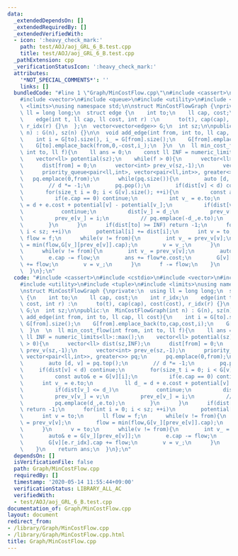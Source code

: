 ```yaml
---
data:
  _extendedDependsOn: []
  _extendedRequiredBy: []
  _extendedVerifiedWith:
  - icon: ':heavy_check_mark:'
    path: test/AOJ/aoj_GRL_6_B.test.cpp
    title: test/AOJ/aoj_GRL_6_B.test.cpp
  _pathExtension: cpp
  _verificationStatusIcon: ':heavy_check_mark:'
  attributes:
    '*NOT_SPECIAL_COMMENTS*': ''
    links: []
  bundledCode: "#line 1 \"Graph/MinCostFlow.cpp\"\n#include <cassert>\n#include <cstdio>\n\
    #include <vector>\n#include <queue>\n#include <utility>\n#include <tuple>\n#include\
    \ <limits>\nusing namespace std;\n\nstruct MinCostFlowGraph {\nprivate:\n  using\
    \ ll = long long;\n  struct edge {\n    int to;\n    ll cap, cost;\n    int r_idx;\n\
    \    edge(int t, ll cap, ll cost, int r) :\n      to(t), cap(cap), cost(cost),\
    \ r_idx(r) {}\n  };\n  vector<vector<edge>> G;\n  int sz;\n\npublic:\n  MinCostFlowGraph(int\
    \ n) : G(n), sz(n) {}\n\n  void add_edge(int from, int to, ll cap, ll cost){\n\
    \    int i = G[to].size(), i_ = G[from].size();\n    G[from].emplace_back(to,cap,cost,i);\n\
    \    G[to].emplace_back(from,0,-cost,i_);\n  }\n  \n  ll min_cost_flow(int from,\
    \ int to, ll f){\n    ll ans = 0;\n    const ll INF = numeric_limits<ll>::max();\n\
    \    vector<ll> potential(sz);\n    while(f > 0){\n      vector<ll> dist(sz,INF);\n\
    \      dist[from] = 0;\n      vector<int> prev_v(sz,-1);\n      vector<int> prev_e(sz,-1);\n\
    \      priority_queue<pair<ll,int>, vector<pair<ll,int>>, greater<>> pq;\n   \
    \   pq.emplace(0,from);\n      while(pq.size()){\n        auto [d, v] = pq.top();\n\
    \        // d *= -1;\n        pq.pop();\n        if(dist[v] < d) continue;\n \
    \       for(size_t i = 0; i < G[v].size(); ++i){\n          const auto& e = G[v][i];\n\
    \          if(e.cap == 0) continue;\n          int v_ = e.to;\n          ll d_\
    \ = d + e.cost + potential[v] - potential[v_];\n          if(dist[v_] <= d_)\n\
    \            continue;\n          dist[v_] = d_;\n          prev_v[v_] = v;\n\
    \          prev_e[v_] = i;\n          // pq.emplace(-d_,e.to);\n          pq.emplace(d_,e.to);\n\
    \        }\n      }\n      if(dist[to] >= INF) return -1;\n      for(int i = 0;\
    \ i < sz; ++i)\n        potential[i] += dist[i];\n      int v = to;\n      ll\
    \ flow = f;\n      while(v != from){\n        int v_ = prev_v[v];\n        flow\
    \ = min(flow,G[v_][prev_e[v]].cap);\n        v = v_;\n      }\n      v = to;\n\
    \      while(v != from){\n        int v_ = prev_v[v];\n        auto& e = G[v_][prev_e[v]];\n\
    \        e.cap -= flow;\n        ans += flow*e.cost;\n        G[v][e.r_idx].cap\
    \ += flow;\n        v = v_;\n      }\n      f -= flow;\n    }\n    return ans;\n\
    \  }\n};\n"
  code: "#include <cassert>\n#include <cstdio>\n#include <vector>\n#include <queue>\n\
    #include <utility>\n#include <tuple>\n#include <limits>\nusing namespace std;\n\
    \nstruct MinCostFlowGraph {\nprivate:\n  using ll = long long;\n  struct edge\
    \ {\n    int to;\n    ll cap, cost;\n    int r_idx;\n    edge(int t, ll cap, ll\
    \ cost, int r) :\n      to(t), cap(cap), cost(cost), r_idx(r) {}\n  };\n  vector<vector<edge>>\
    \ G;\n  int sz;\n\npublic:\n  MinCostFlowGraph(int n) : G(n), sz(n) {}\n\n  void\
    \ add_edge(int from, int to, ll cap, ll cost){\n    int i = G[to].size(), i_ =\
    \ G[from].size();\n    G[from].emplace_back(to,cap,cost,i);\n    G[to].emplace_back(from,0,-cost,i_);\n\
    \  }\n  \n  ll min_cost_flow(int from, int to, ll f){\n    ll ans = 0;\n    const\
    \ ll INF = numeric_limits<ll>::max();\n    vector<ll> potential(sz);\n    while(f\
    \ > 0){\n      vector<ll> dist(sz,INF);\n      dist[from] = 0;\n      vector<int>\
    \ prev_v(sz,-1);\n      vector<int> prev_e(sz,-1);\n      priority_queue<pair<ll,int>,\
    \ vector<pair<ll,int>>, greater<>> pq;\n      pq.emplace(0,from);\n      while(pq.size()){\n\
    \        auto [d, v] = pq.top();\n        // d *= -1;\n        pq.pop();\n   \
    \     if(dist[v] < d) continue;\n        for(size_t i = 0; i < G[v].size(); ++i){\n\
    \          const auto& e = G[v][i];\n          if(e.cap == 0) continue;\n    \
    \      int v_ = e.to;\n          ll d_ = d + e.cost + potential[v] - potential[v_];\n\
    \          if(dist[v_] <= d_)\n            continue;\n          dist[v_] = d_;\n\
    \          prev_v[v_] = v;\n          prev_e[v_] = i;\n          // pq.emplace(-d_,e.to);\n\
    \          pq.emplace(d_,e.to);\n        }\n      }\n      if(dist[to] >= INF)\
    \ return -1;\n      for(int i = 0; i < sz; ++i)\n        potential[i] += dist[i];\n\
    \      int v = to;\n      ll flow = f;\n      while(v != from){\n        int v_\
    \ = prev_v[v];\n        flow = min(flow,G[v_][prev_e[v]].cap);\n        v = v_;\n\
    \      }\n      v = to;\n      while(v != from){\n        int v_ = prev_v[v];\n\
    \        auto& e = G[v_][prev_e[v]];\n        e.cap -= flow;\n        ans += flow*e.cost;\n\
    \        G[v][e.r_idx].cap += flow;\n        v = v_;\n      }\n      f -= flow;\n\
    \    }\n    return ans;\n  }\n};\n"
  dependsOn: []
  isVerificationFile: false
  path: Graph/MinCostFlow.cpp
  requiredBy: []
  timestamp: '2020-05-14 11:55:44+09:00'
  verificationStatus: LIBRARY_ALL_AC
  verifiedWith:
  - test/AOJ/aoj_GRL_6_B.test.cpp
documentation_of: Graph/MinCostFlow.cpp
layout: document
redirect_from:
- /library/Graph/MinCostFlow.cpp
- /library/Graph/MinCostFlow.cpp.html
title: Graph/MinCostFlow.cpp
---
```

